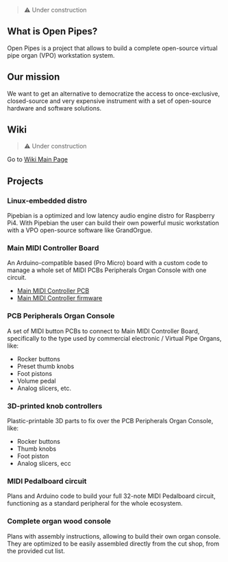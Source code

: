 > :warning: Under construction

## What is Open Pipes?

Open Pipes is a project that allows to build a complete open-source virtual pipe organ (VPO) workstation system.

## Our mission

We want to get an alternative to democratize the access to once-exclusive, closed-source and very expensive instrument with a set of open-source hardware and software solutions.

## Wiki

> :warning: Under construction

Go to [Wiki Main Page](https://github.com/Openpipes-org/.github/wiki/Openpipes-wiki)

## Projects

### Linux-embedded distro

Pipebian is a optimized and low latency audio engine distro for Raspberry Pi4. With Pipebian the user can build their own powerful music workstation with a VPO open-source software like GrandOrgue.

### Main MIDI Controller Board

An Arduino-compatible based (Pro Micro) board with a custom code to manage a whole set of MIDI PCBs Peripherals Organ Console with one circuit.
* [Main MIDI Controller PCB](https://github.com/Openpipes-org/Main_MIDI_Controller_PCB)
* [Main MIDI Controller firmware](https://github.com/Openpipes-org/Main_MIDI_Controller_firmware)
  
### PCB Peripherals Organ Console

A set of MIDI button PCBs to connect to Main MIDI Controller Board, specifically to the type used by commercial electronic / Virtual Pipe Organs, like:
* Rocker buttons
* Preset thumb knobs
* Foot pistons
* Volume pedal
* Analog slicers, etc. 

### 3D-printed knob controllers

Plastic-printable 3D parts to fix over the PCB Peripherals Organ Console, like:
* Rocker buttons
* Thumb knobs
* Foot piston
* Analog slicers, ecc

### MIDI Pedalboard circuit

Plans and Arduino code to build your full 32-note MIDI Pedalboard circuit, functioning as a standard peripheral for the whole ecosystem.

### Complete organ wood console

Plans with assembly instructions, allowing to build their own organ console. They are optimized to be easily assembled directly from the cut shop, from the provided cut list.
